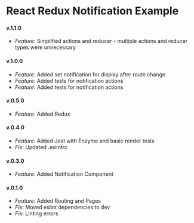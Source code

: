 # React Redux Notification Example

#### v.1.1.0
* *Feature*: Simplified actions and reducer - multiple actions and 
             reducer types were unnecessary

#### v.1.0.0
* *Feature*: Added set notification for display after route change
* *Feature*: Added tests for notification actions
* *Feature*: Added tests for notification actions

#### v.0.5.0
* *Feature*: Added Redux

#### v.0.4.0
* *Feature*: Added Jest with Enzyme and basic render tests
* *Fix*: Updated .eslintrc

#### v.0.3.0
* *Feature*: Added Notification Component

#### v.0.1.0
* *Feature*: Added Routing and Pages
* *Fix*: Moved eslint dependencies to dev
* *Fix*: Linting errors
